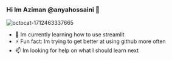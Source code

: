 ### Hi Im Aziman @anyahossaini 👋  
![octocat-1712463337665](https://github.com/AnyaHossaini/AnyaHossaini/assets/44172471/746105b9-be47-4b38-a01d-d422245e338b)

- 🔭 Im currently learning how to use streamlit
- ⚡ Fun fact: Im trying to get better at using github more often
- 📫 Im looking for help on what I should learn next



<!--
**AnyaHossaini/AnyaHossaini** is a ✨ _special_ ✨ repository because its `README.md` (this file) appears on your GitHub profile.

Here are some ideas to get you started:

- 🔭 I’m currently working on ...
- 🌱 I’m currently learning ...
- 👯 I’m looking to collaborate on ...
- 🤔 I’m looking for help with ...
- 💬 Ask me about ...
- 📫 How to reach me: ...
- 😄 Pronouns: ...
- ⚡ Fun fact: ...
-->
